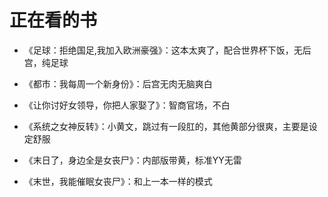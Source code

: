 # 正在看的书

* 《足球：拒绝国足,我加入欧洲豪强》：这本太爽了，配合世界杯下饭，无后宫，纯足球

* 《都市：我每周一个新身份》：后宫无肉无脑爽白
* 《让你讨好女领导，你把人家娶了》：智商官场，不白
* 《系统之女神反转》：小黄文，跳过有一段肛的，其他黄部分很爽，主要是设定舒服
* 《末日了，身边全是女丧尸》：内部版带黄，标准YY无雷
* 《末世，我能催眠女丧尸》：和上一本一样的模式
